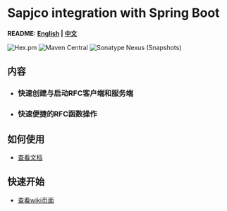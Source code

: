 # Sapjco integration with Spring Boot

**README: [English](https://gitlab.yanzx-dev.cn/sapjco/sapjco-spring-boot-starter/blob/master/README.md) | [中文](https://gitlab.yanzx-dev.cn/sapjco/sapjco-spring-boot-starter/blob/master/README-zh.md)**

![Hex.pm](https://img.shields.io/hexpm/l/plug.svg?color=green)
![Maven Central](https://img.shields.io/maven-central/v/com.github.virtualcry/sapjco-spring-boot-starter.svg)
![Sonatype Nexus (Snapshots)](https://img.shields.io/nexus/snapshots/https/oss.sonatype.org/com.github.virtualcry/sapjco-spring-boot-starter.svg)

## 内容
* ### 快速创建与启动RFC客户端和服务端
* ### 快速便捷的RFC函数操作

## 如何使用
* [查看文档](https://gitlab.yanzx-dev.cn/sapjco/sapjco-spring-boot-starter/wikis/How-to-Use.zh "查看文档") 

## 快速开始
* [查看wiki页面](https://gitlab.yanzx-dev.cn/sapjco/sapjco-spring-boot-starter/wikis/Quick-Start.zh "查看wiki页面") 
